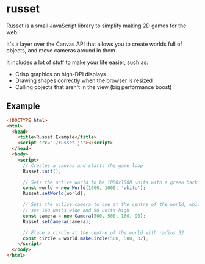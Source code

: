 # russet

Russet is a small JavaScript library to simplify making 2D games for the web.

It's a layer over the Canvas API that allows you to create worlds full of objects, and move cameras around in them.

It includes a lot of stuff to make your life easier, such as:

- Crisp graphics on high-DPI displays
- Drawing shapes correctly when the browser is resized
- Culling objects that aren't in the view (big performance boost)

## Example

```html
<!DOCTYPE html>
<html>
  <head>
    <title>Russet Example</title>
    <script src="./russet.js"></script>
  </head>
  <body>
    <script>
      // Creates a canvas and starts the game loop
      Russet.init();

      // Sets the active world to be 1000x1000 units with a green background
      const world = new World(1000, 1000, 'white');
      Russet.setWorld(world);

      // Sets the active camera to one at the centre of the world, which can
      // see 160 units wide and 90 units high
      const camera = new Camera(500, 500, 160, 90);
      Russet.setCamera(camera);

      // Place a circle at the centre of the world with radius 32
      const circle = world.makeCircle(500, 500, 32);
    </script>
  </body>
</html>
```
